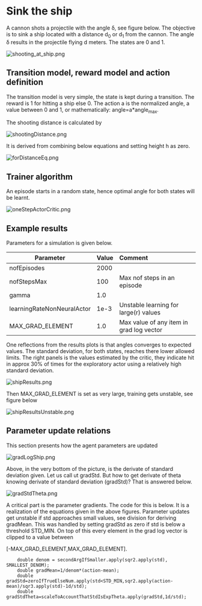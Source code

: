 # Sink the ship

A cannon shots a projectile with the angle δ, see figure below. The objective is to sink a ship located with a distance d<sub>0</sub> 
or d<sub>1</sub> from the cannon. The angle δ results in the projectile flying d meters. The states are 0 and 1.



![shooting_at_ship.png](pics%2Fshooting_at_ship.png)


## Transition model, reward model and action definition
The transition model is very simple, the state is kept during a transition.
The reward is 1 for hitting a ship else 0.
The action a is the normalized angle, a value between 0 and 1, or mathematically: angle=a*angle<sub>max</sub>.

The shooting distance is calculated by

![shootingDistance.png](pics%2FshootingDistance.png)

It is derived from combining below equations and setting height h as zero.

![forDistanceEq.png](pics%2FforDistanceEq.png)




## Trainer algorithm
An episode starts in a random state, hence optimal angle for both states will be learnt.

![oneStepActorCritic.png](pics%2FoneStepActorCritic.png)



## Example results
Parameters for a simulation is given below.

| Parameter | Value | Comment                                  |
|-----------|:------|:-----------------------------------------|
| nofEpisodes  | 2000  |                                          |
| nofStepsMax  | 100   | Max nof steps in an episode              |
| gamma | 1.0   |                                          |
| learningRateNonNeuralActor      | 1e-3  | Unstable learning for large(r) values    |
| MAX_GRAD_ELEMENT | 1.0   | Max value of any item in grad log vector |

One reflections from the results plots is that angles converges to expected values. The standard deviation, for both states, reaches there lower allowed limits.
The right panels is the values estimated by the critic, they indicate hit in approx 30% of times for the
exploratory actor using a relatively high standard deviation.

![shipResults.png](pics%2FshipResults.png)

Then MAX_GRAD_ELEMENT is set as very large, training gets unstable, see figure below

![shipResultsUnstable.png](pics%2FshipResultsUnstable.png)

## Parameter update relations
This section presents how the agent parameters are updated

![gradLogShip.png](pics%2FgradLogShip.png)

Above, in the very bottom of the picture, is the derivate of standard deviation given. Let us call ut gradStd.
But how to get derivate of theta knowing derivate of standard deviation (gradStd)? That is answered below.

![gradStdTheta.png](pics%2FgradStdTheta.png)

A critical part is the parameter gradients. The code for this is below. It is a realization of 
the equations given in the above figures. Parameter updates get unstable if std approaches small values, see division for deriving gradMean.
This was handled by setting gradStd as zero if std is below a threshold STD_MIN.
On top of this every element in the grad log vector is clipped to a value between

[-MAX_GRAD_ELEMENT,MAX_GRAD_ELEMENT].


        double denom = secondArgIfSmaller.apply(sqr2.apply(std), SMALLEST_DENOM);
        double gradMean=1/denom*(action-mean);
        double gradStd=zeroIfTrueElseNum.apply(std<STD_MIN,sqr2.apply(action-mean)/sqr3.apply(std)-1d/std);
        double gradStdTheta=scaleToAccountThatStdIsExpTheta.apply(gradStd,1d/std);